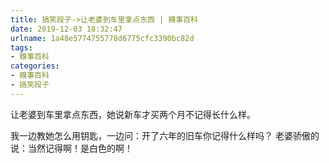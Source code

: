 ```yaml
---
title: 搞笑段子->让老婆到车里拿点东西 | 糗事百科
date: 2019-12-03 18:32:47
urlname: 1a48e5774755778d6775cfc3390bc82d
tags: 
- 糗事百科
categories:
- 糗事百科
- 搞笑段子
---
```

让老婆到车里拿点东西，她说新车才买两个月不记得长什么样。

我一边教她怎么用钥匙，一边问：开了六年的旧车你记得什么样吗？  老婆骄傲的说：当然记得啊！是白色的啊！


